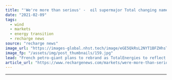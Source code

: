 ```yaml
---
title: "'We're more than serious' -  oil supermajor Total changing name for greener shift"
date: "2021-02-09"
tags: 
  - wind
  - markets
  - energy transition
  - recharge news
source: "recharge news"
image_url: "https://images-global.nhst.tech/image/eGE5QkRsL2NYT1BFZHhsTnJsQ1RKYml3MTZGbzIwMVJhWWxKZktSYU42az0=/nhst/binary/65f64ffb99fccec50228b282d7435f39"
image_fp: "/assets/img/post_thumbnails/159.jpg"
lead: "French petro-giant plans to rebrand as TotalEnergies to reflect move to renewables, LNG and power, and away from petroleum"
article_url: "https://www.rechargenews.com/markets/were-more-than-serious-oil-supermajor-total-changing-name-for-greener-shift/2-1-959664"
---
```


---
